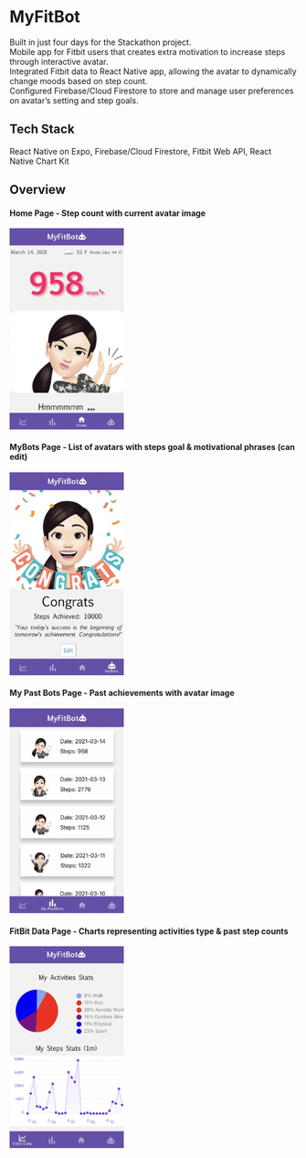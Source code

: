 # MyFitBot

Built in just four days for the Stackathon project. 
<br />Mobile app for Fitbit users that creates extra motivation to increase steps through interactive avatar.
<br />Integrated Fitbit data to React Native app, allowing the avatar to dynamically change moods based on step count.
<br /> Configured Firebase/Cloud Firestore to store and manage user preferences on avatar’s setting and step goals.

## Tech Stack
React Native on Expo, Firebase/Cloud Firestore, Fitbit Web API, React Native Chart Kit

## Overview

#### Home Page - Step count with current avatar image
<img src="assets/CD061905-0662-4FA5-9DE6-365B2F60B089.png" width="200" alt="image of the app">

#### MyBots Page - List of avatars with steps goal & motivational phrases (can edit)
<img src="assets/EE63A25D-FCBA-40F1-9FE1-D117122E19A1.png" width="200" alt="image of the app">

#### My Past Bots Page - Past achievements with avatar image
<img src="assets/1AB750AA-E5EB-40FD-AF3C-220657108529.png" width="200" alt="image of the app">

#### FitBit Data Page - Charts representing activities type & past step counts
<img src="assets/601CF992-185C-4A1B-9389-03899C7D531B.png" width="200" alt="image of the app">
